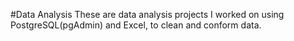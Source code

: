 #Data Analysis
These are data analysis projects I worked on using PostgreSQL(pgAdmin) and Excel, to clean and conform data.

